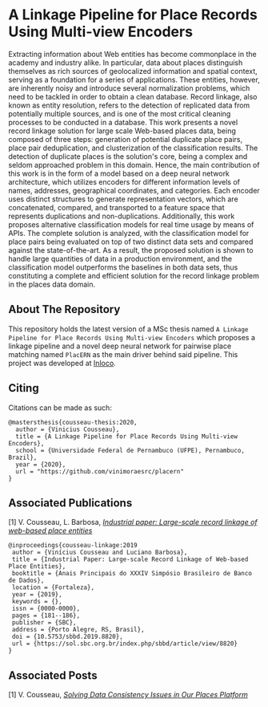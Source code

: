 # A Linkage Pipeline for Place Records Using Multi-view Encoders

Extracting information about Web entities has become commonplace in the academy and industry alike. In particular, data about places distinguish themselves as rich sources of geolocalized information and spatial context, serving as a foundation for a series of applications. These entities, however, are inherently noisy and introduce several normalization problems, which need to be tackled in order to obtain a clean database. Record linkage, also known as entity resolution, refers to the detection of replicated data from potentially multiple sources, and is one of the most critical cleaning processes to be conducted in a database. This work presents a novel record linkage solution for large scale Web-based places data, being composed of three steps: generation of potential duplicate place pairs, place pair deduplication, and clusterization of the classification results. The detection of duplicate places is the solution's core, being a complex and seldom approached problem in this domain. Hence, the main contribution of this work is in the form of a model based on a deep neural network architecture, which utilizes encoders for different information levels of names, addresses, geographical coordinates, and categories. Each encoder uses distinct structures to generate representation vectors, which are concatenated, compared, and transported to a feature space that represents duplications and non-duplications. Additionally, this work proposes alternative classification models for real time usage by means of APIs. The complete solution is analyzed, with the classification model for place pairs being evaluated on top of two distinct data sets and compared against the state-of-the-art. As a result, the proposed solution is shown to handle large quantities of data in a production environment, and the classification model outperforms the baselines in both data sets, thus constituting a complete and efficient solution for the record linkage problem in the places data domain.

## About The Repository

This repository holds the latest version of a MSc thesis named `A Linkage Pipeline for Place Records Using Multi-view Encoders` which proposes a linkage pipeline and a novel deep neural network for pairwise place matching named `PlacERN` as the main driver behind said pipeline. This project was developed at [Inloco](https://github.com/inloco).

## Citing

Citations can be made as such:

```
@mastersthesis{cousseau-thesis:2020,
  author = {Vinicius Cousseau},
  title = {A Linkage Pipeline for Place Records Using Multi-view Encoders},
  school = {Universidade Federal de Pernambuco (UFPE), Pernambuco, Brazil},
  year = {2020},
  url = "https://github.com/vinimoraesrc/placern"
}

```

## Associated Publications

[1] V. Cousseau, L. Barbosa, [*Industrial paper: Large-scale record linkage of web-based place entities*](https://sol.sbc.org.br/index.php/sbbd/article/view/8820)

```
@inproceedings{cousseau-linkage:2019
 author = {Vinícius Cousseau and Luciano Barbosa},
 title = {Industrial Paper: Large-scale Record Linkage of Web-based Place Entities},
 booktitle = {Anais Principais do XXXIV Simpósio Brasileiro de Banco de Dados},
 location = {Fortaleza},
 year = {2019},
 keywords = {},
 issn = {0000-0000},
 pages = {181--186},
 publisher = {SBC},
 address = {Porto Alegre, RS, Brasil},
 doi = {10.5753/sbbd.2019.8820},
 url = {https://sol.sbc.org.br/index.php/sbbd/article/view/8820}
}
```

## Associated Posts

[1] V. Cousseau, [*Solving Data Consistency Issues in Our Places Platform*](https://medium.com/inlocotech/solving-data-consistency-issues-in-our-places-platform-f3942a96a072)
